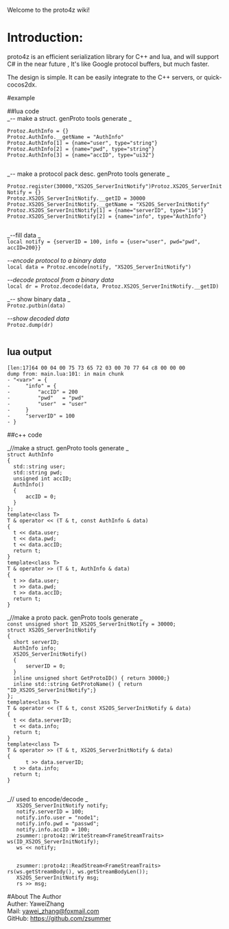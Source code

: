 Welcome to the proto4z wiki!  
# Introduction:    

proto4z  is an efficient serialization library for C++ and lua, and will support C# in the near future , It's like Google protocol buffers, but much faster.  

The design is simple. It can be easily integrate to the C++ servers, or  quick-cocos2dx.  

#example  
  
##lua code  
_-- make a struct. genProto tools generate _  
  
`Protoz.AuthInfo = {}`  
`Protoz.AuthInfo.__getName = "AuthInfo" `  
`Protoz.AuthInfo[1] = {name="user", type="string"}  `  
`Protoz.AuthInfo[2] = {name="pwd", type="string"}  `  
`Protoz.AuthInfo[3] = {name="accID", type="ui32"} `    
`  `  
  
_-- make a protocol pack desc.  genProto tools generate _  
`  `  
`Protoz.register(30000,"XS2OS_ServerInitNotify")Protoz.XS2OS_ServerInitNotify = {} `  
`Protoz.XS2OS_ServerInitNotify.__getID = 30000 `  
`Protoz.XS2OS_ServerInitNotify.__getName = "XS2OS_ServerInitNotify" `  
`Protoz.XS2OS_ServerInitNotify[1] = {name="serverID", type="i16"}  `  
`Protoz.XS2OS_ServerInitNotify[2] = {name="info", type="AuthInfo"}  `  
`  `  
  
_--fill data _   
`local notify = {serverID = 100, info = {user="user", pwd="pwd", accID=200}}`  
  
_--encode protocol to a binary data_  
`local data = Protoz.encode(notify, "XS2OS_ServerInitNotify")`  
  
_--decode protocol from a binary data_  
`local dr = Protoz.decode(data, Protoz.XS2OS_ServerInitNotify.__getID)`  
  
_-- show binary data _  
`Protoz.putbin(data)`  
  
_--show decoded data_  
`Protoz.dump(dr)`  
`  `  
## lua output  
`[len:17]64 00 04 00 75 73 65 72 03 00 70 77 64 c8 00 00 00`  
`dump from: main.lua:101: in main chunk`  
`- "<var>" = {`  
`-     "info" = {`  
`-         "accID" = 200`  
`-         "pwd"   = "pwd"`  
`-         "user"  = "user"`  
`-     }`  
`-     "serverID" = 100`  
`- }`  
  
##c++ code  
  
_//make a struct. genProto tools generate _   
`struct AuthInfo  `  
` { `  
` 	std::string user;  `  
` 	std::string pwd;  `  
` 	unsigned int accID; `  
` 	AuthInfo() `  
` 	{ `  
`		accID = 0; `  
` 	} `  
` }; `  
` template<class T> `  
` T & operator << (T & t, const AuthInfo & data) `  
` { `  
` 	t << data.user; `  
` 	t << data.pwd; `  
` 	t << data.accID; `  
` 	return t; `  
` } `  
` template<class T> `  
` T & operator >> (T & t, AuthInfo & data) `  
` { `  
` 	t >> data.user; `  
` 	t >> data.pwd; `  
` 	t >> data.accID; `  
` 	return t; `  
` } `  

  
_//make a proto pack. genProto tools generate _  
`const unsigned short ID_XS2OS_ServerInitNotify = 30000; `  
` struct XS2OS_ServerInitNotify `  
` { `  
` 	short serverID;  `  
` 	AuthInfo info;  `  
` 	XS2OS_ServerInitNotify() `  
` 	{ `  
` 		serverID = 0; `  
` 	} `  
` 	inline unsigned short GetProtoID() { return 30000;} `  
` 	inline std::string GetProtoName() { return "ID_XS2OS_ServerInitNotify";} `  
` }; `  
` template<class T> `  
` T & operator << (T & t, const XS2OS_ServerInitNotify & data) `  
` { `  
` 	t << data.serverID; `  
` 	t << data.info; `  
` 	return t; `  
` } `  
` template<class T> `  
` T & operator >> (T & t, XS2OS_ServerInitNotify & data) `  
` { `  
`       t >> data.serverID; `  
` 	t >> data.info; `  
` 	return t; `  
` } `  
`  `  
  
  
_//  used to encode/decode _  
`	XS2OS_ServerInitNotify notify;`  
`	notify.serverID = 100;`  
`	notify.info.user = "node1";`  
`	notify.info.pwd = "passwd";`  
`	notify.info.accID = 100;`  
`	zsummer::proto4z::WriteStream<FrameStreamTraits> ws(ID_XS2OS_ServerInitNotify);`  
`	ws << notify;`  
`  `  
`  `  
`	zsummer::proto4z::ReadStream<FrameStreamTraits> rs(ws.getStreamBody(), ws.getStreamBodyLen());`  
`	XS2OS_ServerInitNotify msg;`  
`	rs >> msg;`  

#About The Author  
Auther: YaweiZhang  
Mail: yawei_zhang@foxmail.com  
GitHub: https://github.com/zsummer  
